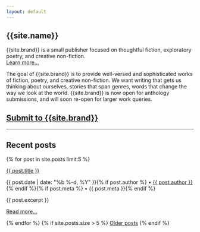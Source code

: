 ```yaml
---
layout: default
---
```


<!-- <div class="promo">
<p><strong>Holiday shipping:</strong> Looking to get some books for the holidays? Please make sure to order by December 15th for the best chance of getting your package on time!</p>
</div> -->

<div class="hero">
<h2>{{site.name}}</h2>

<p>{{site.brand}} is a small publisher focused on thoughtful fiction, exploratory poetry, and creative non-fiction.<br />
<a href="/about">Learn more...</a></p>
</div>

<div class="col-60"><p>The goal of {{site.brand}} is to provide well-versed and sophisticated works of fiction, poetry, and creative non-fiction. We want writing that gets us thinking about ourselves, stories that span genres, words that change the way we look at the world. {{site.brand}} is now open for anthology submissions, and will soon re-open for larger work queries.</p></div>

<div class="col-40"><h2 class="announcement"><a href="/submit">Submit to {{site.brand}}</a></h2></div>

-----

## Recent posts
{% for post in site.posts limit:5 %}
<div class="post-list">
    <p><a class="post-link" href="{{ post.url }}">{{ post.title }}</a></p>
    <p class="post-meta">{{ post.date | date: "%b %-d, %Y" }}{% if post.author %} &bullet; <a href="/editors#{{ post.author }}">{{ post.author }}</a>{% endif %}{% if post.meta %} &bullet; {{ post.meta }}{% endif %}</p>
    {{ post.excerpt }}
    <p><a href="{{ post.url }}">Read more...</a></p>
</div>
{% endfor %}
{% if site.posts.size > 5 %}
<a href="/updates">Older posts</a>
{% endif %}

